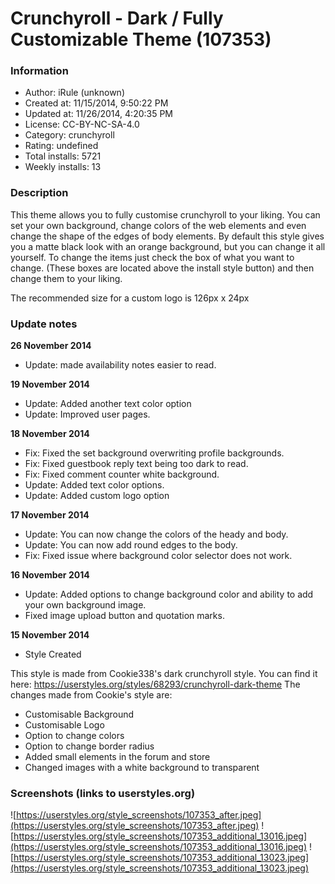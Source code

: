 # Crunchyroll - Dark / Fully Customizable Theme (107353)

### Information
- Author: iRule (unknown)
- Created at: 11/15/2014, 9:50:22 PM
- Updated at: 11/26/2014, 4:20:35 PM
- License:  CC-BY-NC-SA-4.0
- Category: crunchyroll
- Rating: undefined
- Total installs: 5721
- Weekly installs: 13


### Description
This theme allows you to fully customise crunchyroll to your liking. You can set your own background, change colors of the web elements and even change the shape of the edges of body elements. By default this style gives you a matte black look with an orange background, but you can change it all yourself.
To change the items just check the box of what you want to change. (These boxes are located above the install style button) and then change them to your liking.

The recommended size for a custom logo is 126px x 24px

### Update notes
<b>26 November 2014</b> 
- Update: made availability notes easier to read.

<b>19 November 2014</b> 
- Update: Added another text color option
- Update: Improved user pages.

<b>18 November 2014</b> 
- Fix: Fixed the set background overwriting profile backgrounds.
- Fix: Fixed guestbook reply text being too dark to read.
- Fix: Fixed comment counter white background.
- Update: Added text color options.
- Update: Added custom logo option

<b>17 November 2014</b> 
- Update: You can now change the colors of the heady and body.
- Update: You can now add round edges to the body.
- Fix: Fixed issue where background color selector does not work.

<b>16 November 2014 </b> 
- Update: Added options to change background color and ability to add your own background image.
- Fixed image upload button and quotation marks.

<b>15 November 2014</b>  
- Style Created

This style is made from Cookie338's dark crunchyroll style. You can find it here: https://userstyles.org/styles/68293/crunchyroll-dark-theme
The changes made from Cookie's style are: 
- Customisable  Background
- Customisable Logo
- Option to change colors
- Option to change border radius
- Added small elements in the forum and store
- Changed images with a white background to transparent

### Screenshots (links to userstyles.org)
![https://userstyles.org/style_screenshots/107353_after.jpeg](https://userstyles.org/style_screenshots/107353_after.jpeg)
![https://userstyles.org/style_screenshots/107353_additional_13016.jpeg](https://userstyles.org/style_screenshots/107353_additional_13016.jpeg)
![https://userstyles.org/style_screenshots/107353_additional_13023.jpeg](https://userstyles.org/style_screenshots/107353_additional_13023.jpeg)

